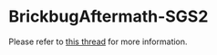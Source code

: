BrickbugAftermath-SGS2
======================

Please refer to [this thread](http://forum.xda-developers.com/galaxy-s2/development-derivatives/rom-brickbug-aftermath-speeding-t2843238) for more information.
